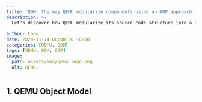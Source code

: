 ```yaml
---
title: 'QOM: The way QEMU modularize components using an OOP approach.'
description: >-
  Let's discover how QEMU modularize its source code structure into a framework with Object Model.
  
author: Cong
date: 2024-11-14 00:00:00 +0800
categories: [QEMU, QOM]
tags: [QEMU, QOM, OOP]
image:
  path: assets/img/qemu_logo.png
  alt: QEMU.
---
```


## 1. QEMU Object Model
